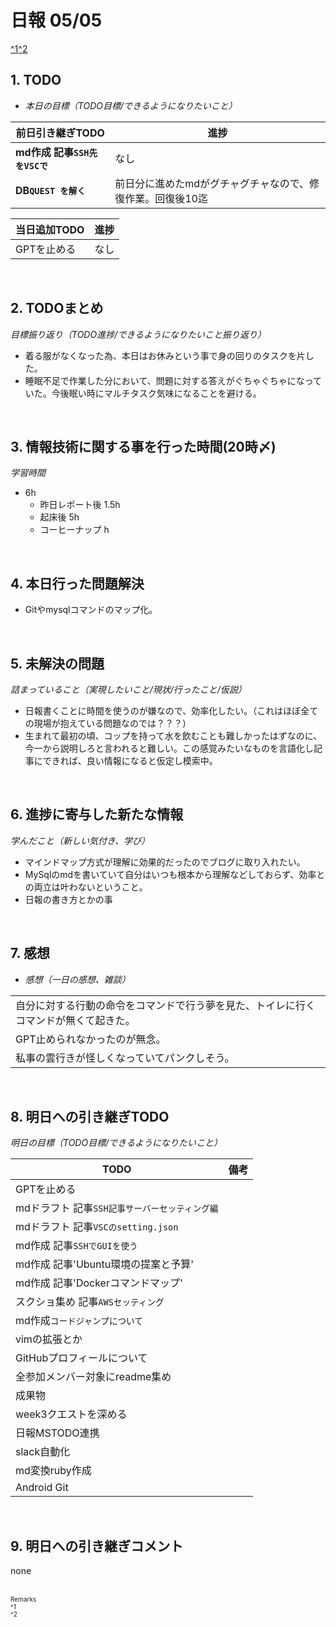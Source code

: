 # 日報 05/05
[^1](#remarks)[^2](#remarks)


## 1. TODO

- *本日の目標（TODO目標/できるようになりたいこと）*

|前日引き継ぎTODO|進捗|
|-|-|
|**md作成 記事`SSH先をVSCで`**                 |なし|
|**DB`QUEST を解く`**                          |前日分に進めたmdがグチャグチャなので、修復作業。回復後10迄|


|当日追加TODO|進捗|
|-|-|
|GPTを止める                     |なし|


<br>

## 2. TODOまとめ
*目標振り返り（TODO進捗/できるようになりたいこと振り返り）*

  - 着る服がなくなった為、本日はお休みという事で身の回りのタスクを片した。
  - 睡眠不足で作業した分において、問題に対する答えがぐちゃぐちゃになっていた。今後眠い時にマルチタスク気味になることを避ける。

<br>


## 3. 情報技術に関する事を行った時間(20時〆)

*学習時間*

  - 6h
    - 昨日レポート後 1.5h
    - 起床後 5h
    - コーヒーナップ h


<br>


## 4. 本日行った問題解決

  - Gitやmysqlコマンドのマップ化。


<br>


## 5. 未解決の問題
*詰まっていること（実現したいこと/現状/行ったこと/仮説）*

  - 日報書くことに時間を使うのが嫌なので、効率化したい。（これはほぼ全ての現場が抱えている問題なのでは？？？）
  - 生まれて最初の頃、コップを持って水を飲むことも難しかったはずなのに、今一から説明しろと言われると難しい。この感覚みたいなものを言語化し記事にできれば、良い情報になると仮定し模索中。


<br>


## 6. 進捗に寄与した新たな情報
*学んだこと（新しい気付き、学び）*

  - マインドマップ方式が理解に効果的だったのでブログに取り入れたい。
  - MySqlのmdを書いていて自分はいつも根本から理解などしておらず、効率との両立は叶わないということ。
  - 日報の書き方とかの事


<br>

## 7. 感想
- *感想（一日の感想、雑談）*

||
|-|
|自分に対する行動の命令をコマンドで行う夢を見た、トイレに行くコマンドが無くて起きた。|
|GPT止められなかったのが無念。|
|私事の雲行きが怪しくなっていてパンクしそう。|


<br>


## 8. 明日への引き継ぎTODO
*明日の目標（TODO目標/できるようになりたいこと）*

|TODO|備考|
|-|-|
|GPTを止める                                   ||
|mdドラフト 記事`SSH記事サーバーセッティング編`||
|mdドラフト 記事`VSCのsetting.json`            ||
|md作成 記事`SSHでGUIを使う`                   ||
|md作成 記事'Ubuntu環境の提案と予算'           ||
|md作成 記事'Dockerコマンドマップ'             ||
|スクショ集め 記事`AWSセッティング`            ||
|md作成`コードジャンプについて`                ||
|vimの拡張とか                                 ||
|GitHubプロフィールについて                    ||
|全参加メンバー対象にreadme集め                ||
|成果物                                        ||
|week3クエストを深める                         ||
|日報MSTODO連携                                ||
|slack自動化                                   ||
|md変換ruby作成                                ||
|Android Git                                   ||


<!-- end -->

<br>


## 9. 明日への引き継ぎコメント

none


<br>


<span id="remarks" style="font-size:x-small">
  Remarks<br>
  ^1 <br>
  ^2 <br>
</span>


<br>

